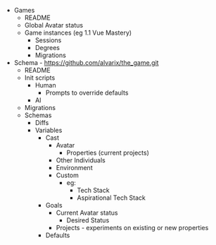 
- Games
	- README
	- Global Avatar status
	- Game instances (eg 1.1 Vue Mastery)
		- Sessions
		- Degrees
		- Migrations
- Schema 
	  - https://github.com/alvarix/the_game.git
	- README
	- Init scripts
		- Human
			- Prompts to override defaults 
		- AI
	- Migrations
	- Schemas
		- Diffs
		- Variables
			- Cast
				- Avatar
					- Properties (current projects)
				- Other Individuals
				- Environment
				- Custom 
					- eg: 
						- Tech Stack
						- Aspirational Tech Stack
			- Goals
				- Current Avatar status
					- Desired Status
				- Projects - experiments on existing or new properties
			- Defaults

